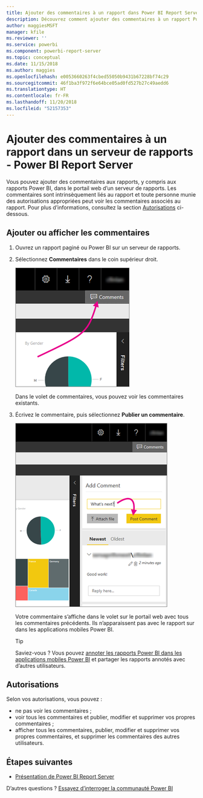 ```yaml
---
title: Ajouter des commentaires à un rapport dans Power BI Report Server
description: Découvrez comment ajouter des commentaires à un rapport Power BI ou à un rapport paginé sur un serveur de rapports Power BI ou un serveur de rapports SQL Server Reporting Services.
author: maggiesMSFT
manager: kfile
ms.reviewer: ''
ms.service: powerbi
ms.component: powerbi-report-server
ms.topic: conceptual
ms.date: 11/15/2018
ms.author: maggies
ms.openlocfilehash: e0053660263f4cbed55050b9431b67228bf74c29
ms.sourcegitcommit: 46f1ba3f972f6e64bce05ad0fd527b27c49aedd6
ms.translationtype: HT
ms.contentlocale: fr-FR
ms.lasthandoff: 11/20/2018
ms.locfileid: "52157353"
---
```

# <a name="add-comments-to-a-report-in-a-report-server---power-bi-report-server"></a>Ajouter des commentaires à un rapport dans un serveur de rapports - Power BI Report Server
Vous pouvez ajouter des commentaires aux rapports, y compris aux rapports Power BI, dans le portail web d’un serveur de rapports. Les commentaires sont intrinsèquement liés au rapport et toute personne munie des autorisations appropriées peut voir les commentaires associés au rapport. Pour plus d’informations, consultez la section [Autorisations](#permissions) ci-dessous.

## <a name="add-or-view-comments"></a>Ajouter ou afficher les commentaires
1. Ouvrez un rapport paginé ou Power BI sur un serveur de rapports.
2. Sélectionnez **Commentaires** dans le coin supérieur droit.
   
    ![Sélectionner des commentaires](media/add-comments/report-server-web-portal-comments-button.png)
   
    Dans le volet de commentaires, vous pouvez voir les commentaires existants.
3. Écrivez le commentaire, puis sélectionnez **Publier un commentaire**.
   
    ![Publier un commentaire](media/add-comments/report-server-web-portal-comments-pane.png)
   
    Votre commentaire s’affiche dans le volet sur le portail web avec tous les commentaires précédents. Ils n’apparaissent pas avec le rapport sur dans les applications mobiles Power BI.
   
   > [!TIP]
   > Saviez-vous ? Vous pouvez [annoter les rapports Power BI dans les applications mobiles Power BI](../consumer/mobile/mobile-annotate-and-share-a-tile-from-the-mobile-apps.md) et partager les rapports annotés avec d’autres utilisateurs.
   > 
   > 

## <a name="permissions"></a>Autorisations
Selon vos autorisations, vous pouvez :

* ne pas voir les commentaires ;
* voir tous les commentaires et publier, modifier et supprimer vos propres commentaires ;
* afficher tous les commentaires, publier, modifier et supprimer vos propres commentaires, et supprimer les commentaires des autres utilisateurs.

## <a name="next-steps"></a>Étapes suivantes
* [Présentation de Power BI Report Server](get-started.md)  

D’autres questions ? [Essayez d’interroger la communauté Power BI](https://community.powerbi.com/)


